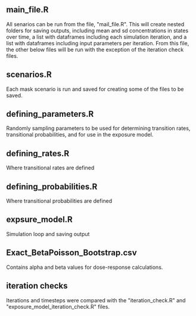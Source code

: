 main_file.R
-------------------------------------------------------
All senarios can be run from the file, "mail_file.R". This will create nested folders for saving outputs, including mean and sd concentrations in states over time, a list with dataframes including each simulation iteration, and a list with dataframes including input parameters per iteration. From this file, the other below files will be run with the exception of the iteration check files.

scenarios.R
--------------------------------------------------------
Each mask scenario is run and saved for creating some of the files to be saved.

defining_parameters.R
-----------------------------------------------------
Randomly sampling parameters to be used for determining transition rates, transitional probabilities, and for use in the exposure model.

defining_rates.R
-----------------------------------------------------
Where transitional rates are defined

defining_probabilities.R
-----------------------------------------------------
Where transitional probabilities are defined

expsure_model.R
----------------------------------------------------
Simulation loop and saving output

Exact_BetaPoisson_Bootstrap.csv
----------------------------------------------------
Contains alpha and beta values for dose-response calculations.

iteration checks
-----------------------------
Iterations and timesteps were compared with the "iteration_check.R" and "exposure_model_iteration_check.R" files.
